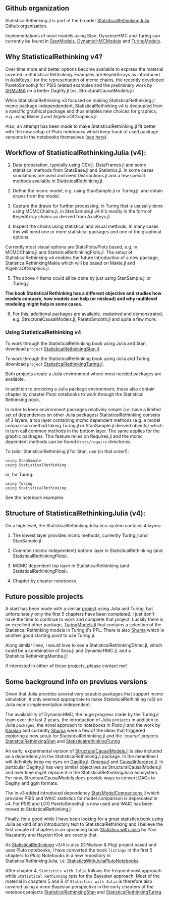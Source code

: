 ## Github organization

StatisticalRethinking.jl is part of the broader [StatisticalRethinkingJulia](https://github.com/StatisticalRethinkingJulia) Github organization.

Implementations of most models using Stan, DynamicHMC and Turing can currently be found in [StanModels](https://github.com/StatisticalRethinkingJulia/StanModels.jl), [DynamicHMCModels](https://github.com/StatisticalRethinkingJulia/DynamicHMCModels.jl) and [TuringModels](https://github.com/StatisticalRethinkingJulia/TuringModels.jl).

## Why StatisticalRethinking v4?

Over time more and better options become available to express the material covered in Statistical Rethinking. Examples are KeyedArrays as introduced in AxisKeys.jl for the representation of mcmc chains, the recently developed ParetoSmooth.jl for PSIS related examples and the preliminary work by [SHMUMA](https://github.com/Shmuma/Dagitty.jl) on a better Dagitty.jl (vs. StructuralCausalModels.jl)

While StatisticalRethinking v3 focused on making StatisticalRethinking.jl mcmc package independendent, StatisticalRethinking v4 is decoupled from a specific graphical package and thus enables new choices for graphics, e.g. using Makie.jl and AlgebraOfGraphics.jl. 

Also, an attempt has been made to make StatisticalRethinking.jl fit better with the new setup of Pluto notebooks which keep track of used package versions in the notebooks themselves ([see here](https://github.com/fonsp/Pluto.jl/wiki/🎁-Package-management)).

## Workflow of StatisticalRethinkingJulia (v4):

1. Data preparation, typically using CSV.jl, DataFrames.jl and some statistical methods from StatsBase.jl and Statistics.jl. In some cases simulations are used and need Distributions.jl and a few special methods available in StatisticalRethinking.jl.

2. Define the mcmc model, e.g. using StanSample.jl or Turing.jl, and obtain draws from the model.

3. Capture the draws for further processing. In Turing that is ususally done using MCMCChains.jl, in StanSample.jl v4 it's mostly in the form of KeyedArray chains as derived from AxisKeys.jl.

4. Inspect the chains using statistical and visual methods. In many cases this will need one or more statistical packages and one of the graphical options.

Currently most visual options are StatsPlots/Plots based, e.g. in MCMCChains.jl and StatisticalRethinkingPlots.jl. The setup of StatisticalRethinking v4 enables the future introduction of a new package, StatisticalRethinkingMakie which will be based on Makie.jl and AlgebraOfGraphics.jl.

5. The above 4 items could all be done by just using StanSample.jl or Turing.jl.

**The book Statistical Rethinking has a different objective and studies how models compare, how models can help (or mislead) and why multilevel modeling might help in some cases.**

6. For this, additional packages are available, explained and demonstrated, e.g. StructuralCausalModels.jl, ParetoSmooth.jl and quite a few more.

### Using StatisticalRethinking v4

To work through the StatisticalRethinking book using Julia and Stan, download `project` [StatisticalRethinkingStan.jl](https://github.com/StatisticalRethinkingJulia/StatisticalRethinkingStan.jl). 

To work through the StatisticalRethinking book using Julia and Turing, download `project` [StatisticalRethinkingTuring.jl](https://github.com/StatisticalRethinkingJulia/StatisticalRethinkingTuring.jl). 

Both projects create a Julia environment where most needed packages are available.

In addition to providing a Julia package environment, these also contain chapter by chapter Pluto notebooks to work through the Statistical Rethinking book. 

In order to keep environment packages relatively simple (i.e. have a limited set of dependenies on other Julia packages) StatisticalRethinking consists of 2 layers, a top layer containing mcmc dependent methods (e.g. a model comparison method taking Turing.jl or StanSample.jl derived objects) which in turn call common methods in the bottom layer. The same applies for the graphic packages. This feature relies on Requires.jl and the mcmc dependent methods can be found in `src/require` directories.

To tailor StatisticalRethinking.jl for Stan, use (in that order!):
```
using StanSample
using StatisticalRethinking
```

or, for Turing:
```
using Turing
using StatisticalRethinking
```

See the notebook examples.

## Structure of StatisticalRethinkingJulia (v4):

On a high level, the StatisticalRethinkingJulia eco system contains 4 layers:

1. The lowest layer provides mcmc methods, currently Turing.jl and StanSample.jl.

2. Common (mcmc independent) bottom layer in StatisticalRethinking (and StatisticalRethinkingPlots).

3. MCMC dependent top layer in StatisticalRethinking (and StatisticalRethinkingPlots).

4. Chapter by chapter notebooks.

## Future possible projects

A start has been made with a similar [project](https://github.com/StatisticalRethinkingJulia/StatisticalRethinkingTuring.jl) using Julia and Turing, but unfortunately only the first 5 chapters have been completed. I just don't have the time to continue to work and complete that project. Luckily there is an excellent other package, [TuringModels.jl](https://github.com/StatisticalRethinkingJulia/TuringModels.jl) that contains a selection of the Statistical Rethinking models in Turing.jl's PPL. There is also [Shuma](https://github.com/Shmuma/rethinking-2ed-julia) which is another good starting point to use Turing.jl.

Along similar lines, I would love to see a StatisticalRethinkingDhmc.jl, which could be a combination of Soss.jl and DynamicHMC.jl, and a StatisticalRethinkingMamba.jl!

If interested in either of these projects, please contact me!

## Some background info on previuos versions

Given that Julia provides several very capable packages that support mcmc simulation, it only seemed appropriate to make StatisticalRethinking (v3) on Julia mcmc implementation independent.

The availablility of DynamicHMC, the huge progress made by the Turing.jl team over the last 2 years, the introduction of Julia `projects` in addition to Julia `packages`, the novel approach to notebooks in Pluto.jl and the work by [Karajan](https://github.com/karajan9/statisticalrethinking) and currently [Shuma](https://github.com/Shmuma/rethinking-2ed-julia) were a few of the ideas that triggered exploring a new setup for StatisticalRethinking.jl and the 'course' projects [StatistcalRethinkingStan](https://github.com/StatisticalRethinkingJulia/StatisticalRethinkingStan.jl) and [StatisticalrethinkingTuring](https://github.com/StatisticalRethinkingJulia/StatisticalRethinkingTuring.jl)

An early, experimental version of [StructuralCausalModels.jl](https://github.com/StatisticalRethinkingJulia/StructuralCausalModels.jl) is also included as a dependency in the StatisticalRethinking.jl package. In the meantime I will definitely keep my eyes on [Dagitty.jl](https://github.com/Shmuma/Dagitty.jl), [Omega.jl](https://github.com/zenna/Omega.jl) and [CausalInference.jl](https://github.com/mschauer/CausalInference.jl). In particular Dagitty.jl has very similar objectives as StructuralCausalModels.jl and over time might replace it in the StatisticalRethinkingJulia ecosystem. For now, StructuralCausalModels does provide ways to convert DAGs to Dagitty and ggm formats.

The in v3 added introduced dependency [StatsModelComparisons.jl](https://github.com/StatisticalRethinkingJulia/StatsModelComparisons.jl) which provides PSIS and WAIC statistics for model comparison is deprecated in v4. For PSIS and LOO ParetoSmooth.jl is now used and WAIC has been moved to StatisticalRethinking.jl

Finally, for a good while I have been looking for a great statistics book using Julia as kind of an introductory text to StatisticalRethinking and I believe the first couple of chapters in an upcoming book [Statistics with Julia](https://statisticswithjulia.org/index.html) by Yoni Nazarathy and Hayden Klok are exactly that.

As [StatisticalRethinking](https://github.com/StatisticalRethinkingJulia) v3/4 is also (DrWatson & Pkg) project based and uses Pluto notebooks, I have converted the book `listings` in the first 5 chapters to Pluto Notebooks in a new repository in StatisticalRethinkingJulia, i.e. [StatisticsWithJuliaPlutoNotebooks](https://github.com/StatisticalRethinkingJulia/StatisticsWithJuliaPlutoNotebooks.jl). 

After chapter 4, `Statistics with Julia` follows the frequentionist approach while `Statistical Rethinking` opts for the Bayesian approach. Most of the material in chapters 5 and 6 of `Statistics with Julia` is therefore also covered using a more Bayesian perspective in the early chapters of the notebook projects [StatisticalRethinkingStan](https://github.com/StatisticalRethinkingJulia/StatisticalRethinkingStan.jl) and [StatisticalRethinkingTuring](https://github.com/StatisticalRethinkingJulia/StatisticalRethinkingTuring.jl). 
